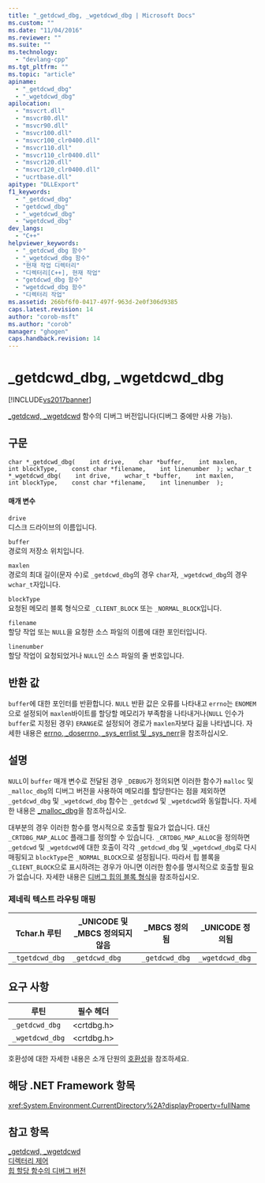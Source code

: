 ```yaml
---
title: "_getdcwd_dbg, _wgetdcwd_dbg | Microsoft Docs"
ms.custom: ""
ms.date: "11/04/2016"
ms.reviewer: ""
ms.suite: ""
ms.technology: 
  - "devlang-cpp"
ms.tgt_pltfrm: ""
ms.topic: "article"
apiname: 
  - "_getdcwd_dbg"
  - "_wgetdcwd_dbg"
apilocation: 
  - "msvcrt.dll"
  - "msvcr80.dll"
  - "msvcr90.dll"
  - "msvcr100.dll"
  - "msvcr100_clr0400.dll"
  - "msvcr110.dll"
  - "msvcr110_clr0400.dll"
  - "msvcr120.dll"
  - "msvcr120_clr0400.dll"
  - "ucrtbase.dll"
apitype: "DLLExport"
f1_keywords: 
  - "_getdcwd_dbg"
  - "getdcwd_dbg"
  - "_wgetdcwd_dbg"
  - "wgetdcwd_dbg"
dev_langs: 
  - "C++"
helpviewer_keywords: 
  - "_getdcwd_dbg 함수"
  - "_wgetdcwd_dbg 함수"
  - "현재 작업 디렉터리"
  - "디렉터리[C++], 현재 작업"
  - "getdcwd_dbg 함수"
  - "wgetdcwd_dbg 함수"
  - "디렉터리 작업"
ms.assetid: 266bf6f0-0417-497f-963d-2e0f306d9385
caps.latest.revision: 14
author: "corob-msft"
ms.author: "corob"
manager: "ghogen"
caps.handback.revision: 14
---
```

# _getdcwd_dbg, _wgetdcwd_dbg
[!INCLUDE[vs2017banner](../../assembler/inline/includes/vs2017banner.md)]

[\_getdcwd, \_wgetdcwd](../../c-runtime-library/reference/getdcwd-wgetdcwd.md) 함수의 디버그 버전입니다\(디버그 중에만 사용 가능\).  
  
## 구문  
  
```  
char *_getdcwd_dbg(    int drive,    char *buffer,    int maxlen,    int blockType,    const char *filename,    int linenumber  ); wchar_t *_wgetdcwd_dbg(    int drive,    wchar_t *buffer,    int maxlen,    int blockType,    const char *filename,    int linenumber  );  
```  
  
#### 매개 변수  
 `drive`  
 디스크 드라이브의 이름입니다.  
  
 `buffer`  
 경로의 저장소 위치입니다.  
  
 `maxlen`  
 경로의 최대 길이\(문자 수\)로 `_getdcwd_dbg`의 경우 `char`자, `_wgetdcwd_dbg`의 경우 `wchar_t`자입니다.  
  
 `blockType`  
 요청된 메모리 블록 형식으로 `_CLIENT_BLOCK` 또는 `_NORMAL_BLOCK`입니다.  
  
 `filename`  
 할당 작업 또는 `NULL`을 요청한 소스 파일의 이름에 대한 포인터입니다.  
  
 `linenumber`  
 할당 작업이 요청되었거나 `NULL`인 소스 파일의 줄 번호입니다.  
  
## 반환 값  
 `buffer`에 대한 포인터를 반환합니다.  `NULL` 반환 값은 오류를 나타내고 `errno`는 `ENOMEM`으로 설정되어 `maxlen`바이트를 할당할 메모리가 부족함을 나타내거나\(`NULL` 인수가 `buffer`로 지정된 경우\) `ERANGE`로 설정되어 경로가 `maxlen`자보다 긺을 나타냅니다.  자세한 내용은 [errno, \_doserrno, \_sys\_errlist 및 \_sys\_nerr](../../c-runtime-library/errno-doserrno-sys-errlist-and-sys-nerr.md)을 참조하십시오.  
  
## 설명  
 `NULL`이 `buffer` 매개 변수로 전달된 경우 `_DEBUG`가 정의되면 이러한 함수가 `malloc` 및 `_malloc_dbg`의 디버그 버전을 사용하여 메모리를 할당한다는 점을 제외하면 `_getdcwd_dbg` 및 `_wgetdcwd_dbg` 함수는 `_getdcwd` 및 `_wgetdcwd`와 동일합니다.  자세한 내용은 [\_malloc\_dbg](../../c-runtime-library/reference/malloc-dbg.md)을 참조하십시오.  
  
 대부분의 경우 이러한 함수를 명시적으로 호출할 필요가 없습니다.  대신 `_CRTDBG_MAP_ALLOC` 플래그를 정의할 수 있습니다.  `_CRTDBG_MAP_ALLOC`을 정의하면 `_getdcwd` 및 `_wgetdcwd`에 대한 호출이 각각 `_getdcwd_dbg` 및 `_wgetdcwd_dbg`로 다시 매핑되고 `blockType`은 `_NORMAL_BLOCK`으로 설정됩니다.  따라서 힙 블록을 `_CLIENT_BLOCK`으로 표시하려는 경우가 아니면 이러한 함수를 명시적으로 호출할 필요가 없습니다.  자세한 내용은 [디버그 힙의 블록 형식](../Topic/CRT%20Debug%20Heap%20Details.md#BKMK_Types_of_blocks_on_the_debug_heap)을 참조하십시오.  
  
### 제네릭 텍스트 라우팅 매핑  
  
|Tchar.h 루틴|\_UNICODE 및 \_MBCS 정의되지 않음|\_MBCS 정의됨|\_UNICODE 정의됨|  
|----------------|--------------------------------|----------------|-------------------|  
|`_tgetdcwd_dbg`|`_getdcwd_dbg`|`_getdcwd_dbg`|`_wgetdcwd_dbg`|  
  
## 요구 사항  
  
|루틴|필수 헤더|  
|--------|-----------|  
|`_getdcwd_dbg`|\<crtdbg.h\>|  
|`_wgetdcwd_dbg`|\<crtdbg.h\>|  
  
 호환성에 대한 자세한 내용은 소개 단원의 [호환성](../../c-runtime-library/compatibility.md)을 참조하세요.  
  
## 해당 .NET Framework 항목  
 <xref:System.Environment.CurrentDirectory%2A?displayProperty=fullName>  
  
## 참고 항목  
 [\_getdcwd, \_wgetdcwd](../../c-runtime-library/reference/getdcwd-wgetdcwd.md)   
 [디렉터리 제어](../../c-runtime-library/directory-control.md)   
 [힙 할당 함수의 디버그 버전](../Topic/Debug%20Versions%20of%20Heap%20Allocation%20Functions.md)